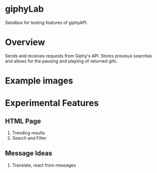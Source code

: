# giphyLab  
Sandbox for testing features of giphyAPI. 

# Overview
Sends and receives requests from Giphy's API. Stores previous searches and allows for the pausing and playiing of returned gifs.

# Example images


# Experimental Features
## HTML Page
1. Trending results
2. Search and Filter
## Message Ideas
1. Translate, react from messages
